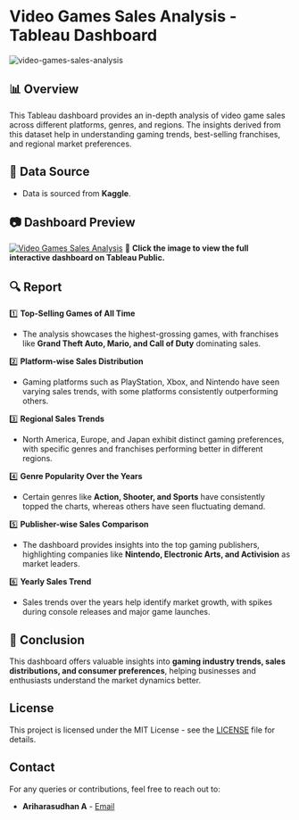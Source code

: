 # Video Games Sales Analysis - Tableau Dashboard

![video-games-sales-analysis](https://github.com/user-attachments/assets/1758e04a-f803-45ca-9185-0a729bedd11a)

## 📊 Overview
This Tableau dashboard provides an in-depth analysis of video game sales across different platforms, genres, and regions. The insights derived from this dataset help in understanding gaming trends, best-selling franchises, and regional market preferences.

## 📂 Data Source
- Data is sourced from **Kaggle**.

## 📷 Dashboard Preview

[![Video Games Sales Analysis](https://github.com/user-attachments/assets/308ea0fe-480f-4936-a9c4-566d511f9e85)](https://public.tableau.com/views/VideoGamesSalesAnalysis_17405877100260/Dashboard2?:language=en-US&:sid=&:redirect=auth&:display_count=n&:origin=viz_share_link)
🔗 **Click the image to view the full interactive dashboard on Tableau Public.**

## 🔍 Report

1️⃣ **Top-Selling Games of All Time**  
   - The analysis showcases the highest-grossing games, with franchises like **Grand Theft Auto, Mario, and Call of Duty** dominating sales.

2️⃣ **Platform-wise Sales Distribution**  
   - Gaming platforms such as PlayStation, Xbox, and Nintendo have seen varying sales trends, with some platforms consistently outperforming others.

3️⃣ **Regional Sales Trends**  
   - North America, Europe, and Japan exhibit distinct gaming preferences, with specific genres and franchises performing better in different regions.

4️⃣ **Genre Popularity Over the Years**  
   - Certain genres like **Action, Shooter, and Sports** have consistently topped the charts, whereas others have seen fluctuating demand.

5️⃣ **Publisher-wise Sales Comparison**  
   - The dashboard provides insights into the top gaming publishers, highlighting companies like **Nintendo, Electronic Arts, and Activision** as market leaders.

6️⃣ **Yearly Sales Trend**  
   - Sales trends over the years help identify market growth, with spikes during console releases and major game launches.

## 📌 Conclusion
This dashboard offers valuable insights into **gaming industry trends, sales distributions, and consumer preferences**, helping businesses and enthusiasts understand the market dynamics better.

## License

This project is licensed under the MIT License - see the [LICENSE](LICENSE) file for details.

## Contact

For any queries or contributions, feel free to reach out to:
- **Ariharasudhan A** - [Email](mailto:ariadaikalam1234@gmail.com)
